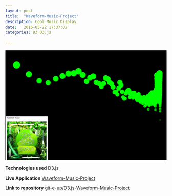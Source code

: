 ```yaml
---
layout: post
title:  "Waveform-Music-Project"
description: Cool Music Display
date:   2015-05-22 17:37:02
categories: D3 D3.js

---
```


<img src= "/img/waveform.png" alt= 'BarCrawlApp image'>

**Technologies used**
D3.js

**Live Application**
<a href="https://linusdisaster.herokuapp.com/" target="_blank">Waveform-Music-Project</a>

**Link to repository**
<a href="https://github.com/git-e-up/D3.js-Waveform-Music-Project" target="_blank">git-e-up/D3.js-Waveform-Music-Project</a>

